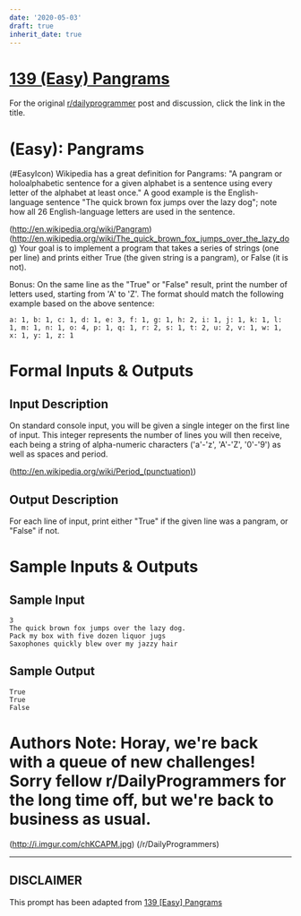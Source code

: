 ```yaml
---
date: '2020-05-03'
draft: true
inherit_date: true
---
```


# [139 (Easy) Pangrams](https://www.reddit.com/r/dailyprogrammer/comments/1pwl73/11413_challenge_139_easy_pangrams/)

For the original [r/dailyprogrammer](https://www.reddit.com/r/dailyprogrammer/) post and discussion, click the link in the title.

#  (Easy): Pangrams
(#EasyIcon)
Wikipedia has a great definition for Pangrams: "A pangram or holoalphabetic sentence for a given alphabet is a sentence using every letter of the alphabet at least once." A good example is the English-language sentence "The quick brown fox jumps over the lazy dog"; note how all 26 English-language letters are used in the sentence.

(http://en.wikipedia.org/wiki/Pangram)
(http://en.wikipedia.org/wiki/The_quick_brown_fox_jumps_over_the_lazy_dog)
Your goal is to implement a program that takes a series of strings (one per line) and prints either True (the given string is a pangram), or False (it is not).

Bonus: On the same line as the "True" or "False" result, print the number of letters used, starting from 'A' to 'Z'. The format should match the following example based on the above sentence:


```
a: 1, b: 1, c: 1, d: 1, e: 3, f: 1, g: 1, h: 2, i: 1, j: 1, k: 1, l: 1, m: 1, n: 1, o: 4, p: 1, q: 1, r: 2, s: 1, t: 2, u: 2, v: 1, w: 1, x: 1, y: 1, z: 1
```
# Formal Inputs & Outputs
## Input Description
On standard console input, you will be given a single integer on the first line of input. This integer represents the number of lines you will then receive, each being a string of alpha-numeric characters ('a'-'z', 'A'-'Z', '0'-'9') as well as spaces and period.

(http://en.wikipedia.org/wiki/Period_(punctuation))
## Output Description
For each line of input, print either "True" if the given line was a pangram, or "False" if not.

# Sample Inputs & Outputs
## Sample Input

```
3
The quick brown fox jumps over the lazy dog.
Pack my box with five dozen liquor jugs
Saxophones quickly blew over my jazzy hair
```
## Sample Output

```
True
True
False
```
# Authors Note: Horay, we're back with a queue of new challenges! Sorry fellow r/DailyProgrammers for the long time off, but we're back to business as usual.
(http://i.imgur.com/chKCAPM.jpg)
(/r/DailyProgrammers)

----
## **DISCLAIMER**
This prompt has been adapted from [139 [Easy] Pangrams](https://www.reddit.com/r/dailyprogrammer/comments/1pwl73/11413_challenge_139_easy_pangrams/
)
